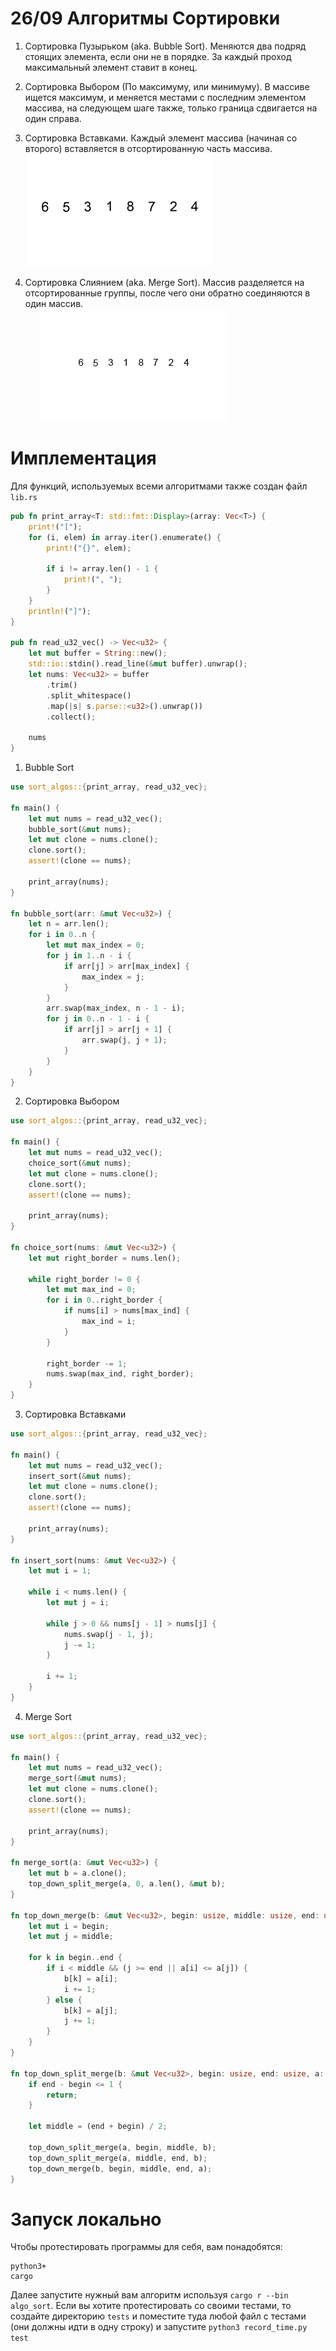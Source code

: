 # 26/09 Алгоритмы Сортировки   
   
1. Сортировка Пузырьком (aka. Bubble Sort). Меняются два подряд стоящих элемента, если они не в порядке. За каждый проход максимальный элемент ставит в конец.   
2. Сортировка Выбором (По максимуму, или минимуму). В массиве ищется максимум, и меняется местами с последним элементом массива, на следующем шаге также, только граница сдвигается на один справа.   
3. Сортировка Вставками. Каждый элемент массива (начиная со второго) вставляется в отсортированную часть массива.     
    ![Insertion-sort-example-300px.gif](files/insertion-sort-example-300px.gif)    
   
4. Сортировка Слиянием (aka. Merge Sort). Массив разделяется на отсортированные группы, после чего они обратно соединяются в один массив.   
    ![Merge-sort-example-300px.gif](files/merge-sort-example-300px.gif)    
    
# Имплементация   
Для функций, используемых всеми алгоритмами также создан файл `lib.rs`   
 
```rust
pub fn print_array<T: std::fmt::Display>(array: Vec<T>) {
    print!("[");
    for (i, elem) in array.iter().enumerate() {
        print!("{}", elem);

        if i != array.len() - 1 {
            print!(", ");
        }
    }
    println!("]");
}

pub fn read_u32_vec() -> Vec<u32> {
    let mut buffer = String::new();
    std::io::stdin().read_line(&mut buffer).unwrap();
    let nums: Vec<u32> = buffer
        .trim()
        .split_whitespace()
        .map(|s| s.parse::<u32>().unwrap())
        .collect();

    nums
}

```
   
1. Bubble Sort    
```rust
use sort_algos::{print_array, read_u32_vec};

fn main() {
    let mut nums = read_u32_vec();
    bubble_sort(&mut nums);
    let mut clone = nums.clone();
    clone.sort();
    assert!(clone == nums);

    print_array(nums);
}

fn bubble_sort(arr: &mut Vec<u32>) {
    let n = arr.len();
    for i in 0..n {
        let mut max_index = 0;
        for j in 1..n - i {
            if arr[j] > arr[max_index] {
                max_index = j;
            }
        }
        arr.swap(max_index, n - 1 - i);
        for j in 0..n - 1 - i {
            if arr[j] > arr[j + 1] {
                arr.swap(j, j + 1);
            }
        }
    }
}

```
   
2. Сортировка Выбором   
```rust
use sort_algos::{print_array, read_u32_vec};

fn main() {
    let mut nums = read_u32_vec();
    choice_sort(&mut nums);
    let mut clone = nums.clone();
    clone.sort();
    assert!(clone == nums);

    print_array(nums);
}

fn choice_sort(nums: &mut Vec<u32>) {
    let mut right_border = nums.len();

    while right_border != 0 {
        let mut max_ind = 0;
        for i in 0..right_border {
            if nums[i] > nums[max_ind] {
                max_ind = i;
            }
        }

        right_border -= 1;
        nums.swap(max_ind, right_border);
    }
}

```
3. Сортировка Вставками   
```rust
use sort_algos::{print_array, read_u32_vec};

fn main() {
    let mut nums = read_u32_vec();
    insert_sort(&mut nums);
    let mut clone = nums.clone();
    clone.sort();
    assert!(clone == nums);

    print_array(nums);
}

fn insert_sort(nums: &mut Vec<u32>) {
    let mut i = 1;

    while i < nums.len() {
        let mut j = i;

        while j > 0 && nums[j - 1] > nums[j] {
            nums.swap(j - 1, j);
            j -= 1;
        }

        i += 1;
    }
}

```
4. Merge Sort    
```rust
use sort_algos::{print_array, read_u32_vec};

fn main() {
    let mut nums = read_u32_vec();
    merge_sort(&mut nums);
    let mut clone = nums.clone();
    clone.sort();
    assert!(clone == nums);

    print_array(nums);
}

fn merge_sort(a: &mut Vec<u32>) {
    let mut b = a.clone();
    top_down_split_merge(a, 0, a.len(), &mut b);
}

fn top_down_merge(b: &mut Vec<u32>, begin: usize, middle: usize, end: usize, a: &mut Vec<u32>) {
    let mut i = begin;
    let mut j = middle;

    for k in begin..end {
        if i < middle && (j >= end || a[i] <= a[j]) {
            b[k] = a[i];
            i += 1;
        } else {
            b[k] = a[j];
            j += 1;
        }
    }
}

fn top_down_split_merge(b: &mut Vec<u32>, begin: usize, end: usize, a: &mut Vec<u32>) {
    if end - begin <= 1 {
        return;
    }

    let middle = (end + begin) / 2;

    top_down_split_merge(a, begin, middle, b);
    top_down_split_merge(a, middle, end, b);
    top_down_merge(b, begin, middle, end, a);
}
```

# Запуск локально
Чтобы протестировать программы для себя, вам понадобятся:
```
python3+
cargo
```
Далее запустите нужный вам алгоритм используя `cargo r --bin algo_sort`.
Если вы хотите протестировать со своими тестами, то создайте директорию `tests` и поместите туда любой файл с тестами (они должны идти в одну строку) и запустите `python3 record_time.py test`